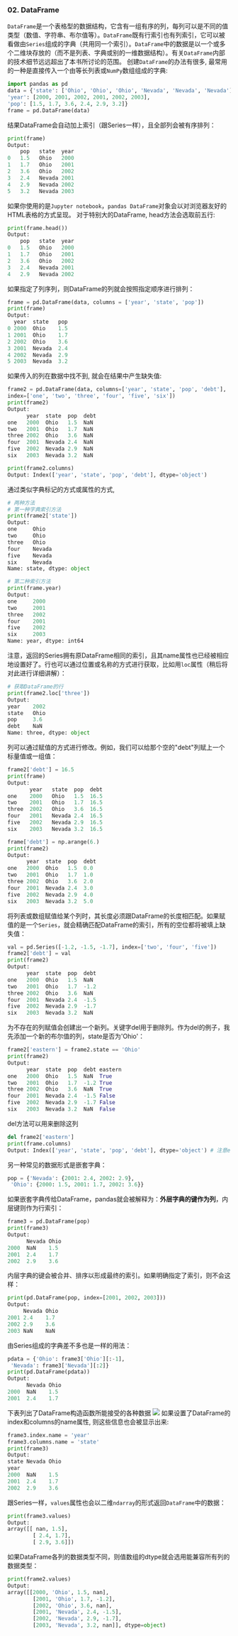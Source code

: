 ### 02. DataFrame
`DataFrame`是一个表格型的数据结构，它含有一组有序的列，每列可以是不同的值类型（数值、字符串、布尔值等）。`DataFrame`既有行索引也有列索引，它可以被看做由`Series`组成的字典（共用同一个索引）。`DataFrame`中的数据是以一个或多个二维块存放的（而不是列表、字典或别的一维数据结构）。有关`DataFrame`内部的技术细节远远超出了本书所讨论的范围。
创建`DataFrame`的办法有很多, 最常用的一种是直接传入一个由等长列表或`NumPy`数组组成的字典:
```python
import pandas as pd
data = {'state': ['Ohio', 'Ohio', 'Ohio', 'Nevada', 'Nevada', 'Nevada'],
'year': [2000, 2001, 2002, 2001, 2002, 2003],
'pop': [1.5, 1.7, 3.6, 2.4, 2.9, 3.2]}
frame = pd.DataFrame(data)
```
结果DataFrame会自动加上索引（跟Series一样），且全部列会被有序排列：
```python
print(frame)
Output: 
    pop   state  year
0   1.5   Ohio   2000
1   1.7   Ohio   2001
2   3.6   Ohio   2002
3   2.4   Nevada 2001
4   2.9   Nevada 2002
5   3.2   Nevada 2003
```
如果你使用的是`Jupyter notebook`，`pandas DataFrame`对象会以对浏览器友好的HTML表格的方式呈现。
对于特别大的DataFrame, head方法会选取前五行:
```python
print(frame.head())
Output: 
    pop   state  year
0   1.5   Ohio   2000
1   1.7   Ohio   2001
2   3.6   Ohio   2002
3   2.4   Nevada 2001
4   2.9   Nevada 2002
```
如果指定了列序列，则DataFrame的列就会按照指定顺序进行排列：
```python
frame = pd.DataFrame(data, columns = ['year', 'state', 'pop'])
print(frame)
Output: 
  year  state   pop
0 2000  Ohio    1.5
1 2001  Ohio    1.7
2 2002  Ohio    3.6
3 2001  Nevada  2.4
4 2002  Nevada  2.9
5 2003  Nevada  3.2
```
如果传入的列在数据中找不到, 就会在结果中产生缺失值:
```python
frame2 = pd.DataFrame(data, columns=['year', 'state', 'pop', 'debt'],
index=['one', 'two', 'three', 'four', 'five', 'six'])
print(frame2)
Output: 
      year  state  pop  debt
one   2000  Ohio   1.5  NaN
two   2001  Ohio   1.7  NaN
three 2002  Ohio   3.6  NaN
four  2001  Nevada 2.4  NaN
five  2002  Nevada 2.9  NaN
six   2003  Nevada 3.2  NaN

print(frame2.columns)
Output: Index(['year', 'state', 'pop', 'debt'], dtype='object')
```
通过类似字典标记的方式或属性的方式, 
```python
# 两种方法
# 第一种字典索引方法
print(frame2['state'])
Output: 
one     Ohio
two     Ohio
three   Ohio
four    Nevada
five    Nevada
six     Nevada
Name: state, dtype: object

# 第二种索引方法
print(frame.year)
Output: 
one     2000
two     2001
three   2002
four    2001
five    2002
six     2003
Name: year, dtype: int64
```
注意，返回的Series拥有原DataFrame相同的索引，且其name属性也已经被相应地设置好了。行也可以通过位置或名称的方式进行获取，比如用`loc`属性（稍后将对此进行详细讲解）：
```python
# 获取DataFrame的行
print(frame2.loc['three'])
Output: 
year    2002
state   Ohio
pop     3.6
debt    NaN
Name: three, dtype: object
```
列可以通过赋值的方式进行修改。例如，我们可以给那个空的"debt"列赋上一个标量值或一组值：
```python
frame2['debt'] = 16.5
print(frame)
Output: 
       year   state  pop  debt
one    2000   Ohio   1.5  16.5
two    2001   Ohio   1.7  16.5
three  2002   Ohio   3.6  16.5
four   2001   Nevada 2.4  16.5
five   2002   Nevada 2.9  16.5
six    2003   Nevada 3.2  16.5

frame['debt'] = np.arange(6.)
print(frame2)
Output:
      year  state  pop  debt
one   2000  Ohio   1.5  0.0
two   2001  Ohio   1.7  1.0
three 2002  Ohio   3.6  2.0
four  2001  Nevada 2.4  3.0
five  2002  Nevada 2.9  4.0
six   2003  Nevada 3.2  5.0
```
将列表或数组赋值给某个列时，其长度必须跟DataFrame的长度相匹配。如果赋值的是一个`Series`，就会精确匹配DataFrame的索引，所有的空位都将被填上缺失值：
```python
val = pd.Series([-1.2, -1.5, -1.7], index=['two', 'four', 'five'])
frame2['debt'] = val
print(frame2)
Output: 
      year  state  pop  debt
one   2000  Ohio   1.5  NaN
two   2001  Ohio   1.7  -1.2
three 2002  Ohio   3.6  NaN
four  2001  Nevada 2.4  -1.5
five  2002  Nevada 2.9  -1.7
six   2003  Nevada 3.2  NaN
```
为不存在的列赋值会创建出一个新列。关键字del用于删除列。作为del的例子，我先添加一个新的布尔值的列，state是否为'Ohio'：
```python
frame2['eastern'] = frame2.state == 'Ohio'
print(frame2)
Output:
      year  state  pop  debt eastern
one   2000  Ohio   1.5  NaN  True
two   2001  Ohio   1.7  -1.2 True
three 2002  Ohio   3.6  NaN  True
four  2001  Nevada 2.4  -1.5 False
five  2002  Nevada 2.9  -1.7 False
six   2003  Nevada 3.2  NaN  False
```
del方法可以用来删除这列
```python
del frame2['eastern']
print(frame.columns)
Output: Index(['year', 'state', 'pop', 'debt'], dtype='object') # 注意eastern列没了
```
另一种常见的数据形式是嵌套字典：
```python
pop = {'Nevada': {2001: 2.4, 2002: 2.9},
 'Ohio': {2000: 1.5, 2001: 1.7, 2002: 3.6}}
```
如果嵌套字典传给DataFrame，pandas就会被解释为：**外层字典的键作为列**，内层键则作为行索引：
```python
frame3 = pd.DataFrame(pop)
print(frame3)
Output: 
      Nevada Ohio
2000  NaN    1.5
2001  2.4    1.7
2002  2.9    3.6
```
内层字典的键会被合并、排序以形成最终的索引。如果明确指定了索引，则不会这样：
```python
print(pd.DataFrame(pop, index=[2001, 2002, 2003]))
Output:
     Nevada Ohio
2001 2.4    1.7
2002 2.9    3.6
2003 NaN    NaN
```
由Series组成的字典差不多也是一样的用法：
```python
pdata = {'Ohio': frame3['Ohio'][:-1],
 'Nevada': frame3['Nevada'][:2]}
print(pd.DataFrame(pdata))
Output:
      Nevada Ohio
2000  NaN    1.5
2001  2.4    1.7
```
下表列出了DataFrame构造函数所能接受的各种数据
<img src = "../image/dataframe1.png"></img>
如果设置了DataFrame的index和columns的name属性, 则这些信息也会被显示出来:

```python
frame3.index.name = 'year'
frame3.columns.name = 'state'
print(frame3)
Output: 
state Nevada Ohio
year
2000  NaN    1.5
2001  2.4    1.7
2002  2.9    3.6
```
跟Series一样，`values`属性也会以二维`ndarray`的形式返回`DataFrame`中的数据：
```python
print(frame3.values)
Output: 
array([[ nan, 1.5],
        [ 2.4, 1.7],
        [ 2.9, 3.6]])
```
如果DataFrame各列的数据类型不同，则值数组的dtype就会选用能兼容所有列的数据类型：
```python
print(frame2.values)
Output: 
array([[2000, 'Ohio', 1.5, nan],
        [2001, 'Ohio', 1.7, -1.2],
        [2002, 'Ohio', 3.6, nan],
        [2001, 'Nevada', 2.4, -1.5],
        [2002, 'Nevada', 2.9, -1.7],
        [2003, 'Nevada', 3.2, nan]], dtype=object)
```